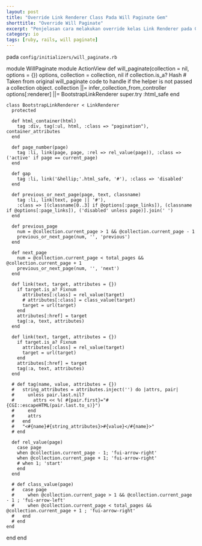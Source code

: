 ```yaml
---
layout: post
title: "Override Link Renderer Class Pada Will Paginate Gem"
shorttitle: "Override Will Paginate"
excerpt: "Penjelasan cara melakukan override kelas Link Renderer pada Gem Will Paginate"
category: io
tags: [ruby, rails, will paginate]
---
```


pada `config/initializers/will_paginate.rb`

module WillPaginate
  module ActionView
    def will_paginate(collection = nil, options = {})
      options, collection = collection, nil if collection.is_a? Hash
      # Taken from original will_paginate code to handle if the helper is not passed a collection object.
      collection ||= infer_collection_from_controller
      options[:renderer] ||= BootstrapLinkRenderer
      super.try :html_safe
    end

    class BootstrapLinkRenderer < LinkRenderer
      protected

      def html_container(html)
        tag :div, tag(:ul, html, :class => "pagination"), container_attributes
      end

      def page_number(page)
        tag :li, link(page, page, :rel => rel_value(page)), :class => ('active' if page == current_page)
      end

      def gap
        tag :li, link('&hellip;'.html_safe, '#'), :class => 'disabled'
      end

      def previous_or_next_page(page, text, classname)
        tag :li, link(text, page || '#'),
        :class => [(classname[0..3] if @options[:page_links]), (classname if @options[:page_links]), ('disabled' unless page)].join(' ')
      end

      def previous_page
        num = @collection.current_page > 1 && @collection.current_page - 1
        previous_or_next_page(num, '', 'previous')
      end

      def next_page
        num = @collection.current_page < total_pages && @collection.current_page + 1
        previous_or_next_page(num, '', 'next')
      end

      def link(text, target, attributes = {})
        if target.is_a? Fixnum
          attributes[:class] = rel_value(target)
          # attributes[:class] = class_value(target)
          target = url(target)
        end
        attributes[:href] = target
        tag(:a, text, attributes)
      end

      def link(text, target, attributes = {})
        if target.is_a? Fixnum
          attributes[:class] = rel_value(target)
          target = url(target)
        end
        attributes[:href] = target
        tag(:a, text, attributes)
      end

      # def tag(name, value, attributes = {})
      #   string_attributes = attributes.inject('') do |attrs, pair|
      #     unless pair.last.nil?
      #       attrs << %( #{pair.first}="#{CGI::escapeHTML(pair.last.to_s)}")
      #     end
      #     attrs
      #   end
      #   "<#{name}#{string_attributes}>#{value}</#{name}>"
      # end

      def rel_value(page)
        case page
        when @collection.current_page - 1; 'fui-arrow-right'
        when @collection.current_page + 1; 'fui-arrow-right'
        # when 1; 'start'
        end
      end

      # def class_value(page)
      #   case page
      #     when @collection.current_page > 1 && @collection.current_page - 1 ; 'fui-arrow-left'
      #     when @collection.current_page < total_pages && @collection.current_page + 1 ; 'fui-arrow-right'
      #   end
      # end
    end
  end
end